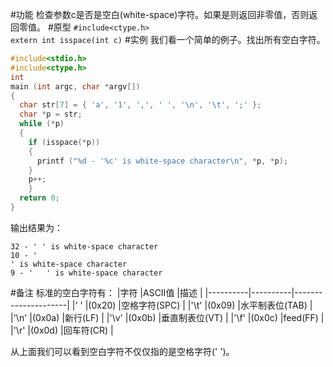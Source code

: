 ﻿#功能
检查参数c是否是空白(white-space)字符。如果是则返回非零值，否则返回零值。
#原型
`#include<ctype.h>`  
`extern int isspace(int c)`
#实例
我们看一个简单的例子。找出所有空白字符。
```c
#include<stdio.h>
#include<ctype.h>
int
main (int argc, char *argv[])
{
  char str[7] = { 'a', '1', ',', ' ', '\n', '\t', ';' };
  char *p = str;
  while (*p)
  {
    if (isspace(*p))
    {
      printf ("%d - '%c' is white-space character\n", *p, *p);
    }
    p++;
    }
  return 0;
}
```
输出结果为：
```shell
32 - ' ' is white-space character
10 - '
' is white-space character
9 - '	' is white-space character
```
#备注
标准的空白字符有：
|字符       |ASCII值   |描述                 |
|----------|----------|---------------------|
|' '       |(0x20)    |空格字符(SPC)         |
|'\t'	   |(0x09)    |水平制表位(TAB)       |
|'\n'	   |(0x0a)    |新行(LF)             |
|'\v'	   |(0x0b)    |垂直制表位(VT)        |
|'\f'	   |(0x0c)    |feed(FF)             |
|'\r'	   |(0x0d)    |回车符(CR)           |

从上面我们可以看到空白字符不仅仅指的是空格字符(' ')。
